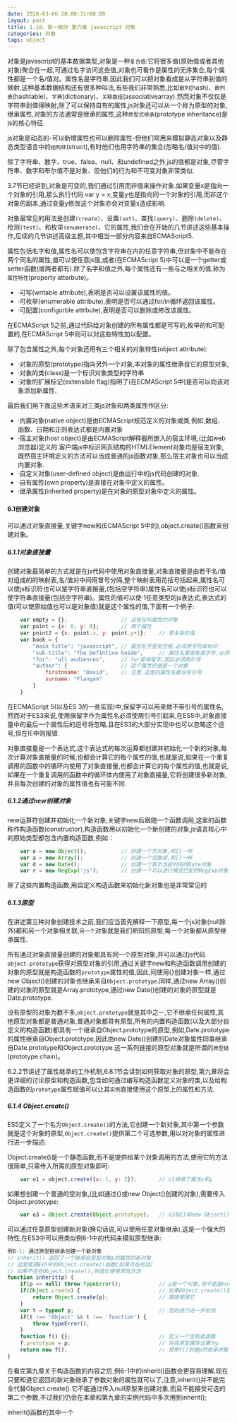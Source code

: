```yaml
---
date: 2018-03-06 20:00:31+00:00
layout: post
title: 1.10、第一部分 第六章 javascript 对象
categories: 对象
tags: object
---
```


对象是javascript的基本数据类型,对象是一种`复合值`:它将很多值(原始值或者其他对象)聚合在一起,可通过名字访问这些值,对象也可看作是属性的无序集合,每个属性都是一个名/值对。属性名是字符串,因此我们可以把对象看成是从字符串到值的映射,这种基本数据结构还有很多种叫法,有些我们非常熟悉,比如`散列`(hash)、`散列表`(hashtable)、`字典`(dictionary)、`关联数组`(associativearray).然而对象不仅仅是字符串到值得映射,除了可以保持自有的属性,js对象还可以从一个称为原型的对象,继承属性,对象的方法通常是继承的属性,这种`原型式继承`(prototype inheritance)是js的核心特征.

js对象是动态的-可以新增属性也可以删除属性-但他们常用来模拟静态对象以及静态类型语言中的`结构体`(struct),有时他们也用字符串的集合(忽略名/值对中的值).

除了字符串、数字、true、false、null、和undefined之外,js的值都是对象,尽管字符串、数字和布尔值不是对象、但他们的行为和不可变对象非常类似.

3.7节已经讲到,对象是可变的,我们通过引用而非值来操作对象.如果变量x是指向一个对象的引用,那么执行代码 var y = x;变量y也是指向同一个对象的引用,而非这个对象的副本,通过变量y修改这个对象亦会对变量x造成影响.

对象最常见的用法是创建`(create)`、设置`(set)`、查找`(query)`、删除`(delete)`、检测`(test)`、和枚举`(enumerate)`、它的属性,我们会在开始的几节讲述这些基本操作,后续的几节讲述高级主题,其中相当一部分内容来自ECMAScript5.

属性包括名字和值,属性名可以使包含字符串在内的任意字符串,但对象中不能存在两个同名的属性,值可以使任意js值,或者(在ECMAScript 5)中可以是一个getter或setter函数(或两者都有).除了名字和值之外,每个属性还有一些与之相关的值,称为`属性特性`(property atterbute)。

*   ·可写(writable attribute),表明是否可以设置该属性的值。
*   ·可枚举(enumerable attribute),表明是否可以通过for/in循环返回该属性。
*   ·可配置(configurble attrbute),表明是否可以删除或修改该属性。

在ECMAScript 5之前,通过代码给对象创建的所有属性都是可写的,枚举的和可配置的,在ECMAScript 5中则可以对这些特性加以配置。

除了包含属性之外,每个对象还用有三个相关的对象特性(object attribute):

*   ·对象的原型(prototype)指向另外一个对象,本对象的属性继承自它的原型对象,
*   ·对象的类(class)是一个标识对象类型的字符串
*   ·对象的扩展标记(extensible flag)指明了(在ECMAScript 5中)是否可以向该对象添加新属性.

最后我们用下面这些术语来对三类js对象和两类属性作区分:

*   ·内置对象(native object)是由ECMAScript规范定义的对象或类,例如,数组、函数、日期和正则表达式都是内置对象
*   ·宿主对象(host object)是由ECMAScript解释器所嵌入的宿主环境,(比如web浏览器)定义的.客户端js中标识网页结构的HTMLElement对象均是宿主对象,既然宿主环境定义的方法可以当成普通的js函数对象,那么宿主对象也可以当成内置对象.
*   ·自定义对象(user-defined object)是由运行中的js代码创建的对象.
*   ·自有属性(own property)是直接在对象中定义的属性。
*   ·继承属性(inherited property)是在对象的原型对象中定义的属性。

#### 6.1创建对象

可以通过对象直接量,关键字new和(ECMAScript 5中的),object.create()函数来创建对象。

##### 6.1.1对象直接量
创建对象最简单的方式就是在js代码中使用对象直接量,对象直接量是由若干名/值对组成的的映射表,名/值对中间用冒号分隔,整个映射表用花括号括起来,属性名可以使js标识符也可以是字符串直接量,(包括空字符串)属性名可以使js标识符也可以使字符串直接量(包括空字符串)。属性的值可以使·1任意类型的js表达式,表达式的值(可以使原始值也可以是对象值)就是这个属性的值,下面有一个例子:

```js
    var empty = {};                 // 没有任何属性的对象
    var point = {x: 0, y: 0};       // 两个属性
    var point2 = {x: point.x, y: point.y+1};    // 更复杂的值
    var book = {
        "main title": "javascript", // 属性名字里有空格,必须用字符串标识
        "sub-title": "The Defintive Guide",     // 属性名里面有连字符,必须用字符串表示
        "for": "all audiences",     // for是保留字,因此必须用引号
        "author": {                 // 这个属性的值是一个对象
            firstnname: "David",    // 注意,这里的属性名都没有引号
            surname: "Flangan"
        }
    }
```

在ECMAScript 5(以及ES 3的一些实现)中,保留字可以用来做不带引号的属性名,然而对于ES3来说,使用保留字作为属性名必须使用引号引起来,在ES5中,对象直接量中的最后一个属性后的逗号将忽略,且在ES3的大部分实现中也可以忽略这个逗号,但在IE中则报错.

对象直接量是一个表达式,这个表达式的每次运算都创建并初始化一个新的对象,每次计算对象直接量的时候,也都会计算它的每个属性的值,也就是说,如果在一个重复调用的函数中的循环内使用了对象直接量,也都会计算它的每个属性的值,也就是说,如果在一个重复调用的函数中的循环体内使用了对象直接量,它将创建很多新对象,并且每次创建的对象的属性值也有可能不同.

##### 6.1.2通过new创建对象

new运算符创建并初始化一个新对象,关键字new后跟随一个函数调用,这里的函数称作构造函数(constructor),构造函数用以初始化一个新创建的对象,js语言核心中的原始类型都包含内置构造函数,例如：

```js
    var o = new Object();           // 创建一个空对象,和{}一样
    var a = new Array();            // 创建一个空数组,和[]一样
    var d = new Date();             // 创建一个表示当前时间的Date对象
    var r = new RegExp('js');       // 创建一个可以进行模式匹配的RegExp对象
```

除了这些内置构造函数,用自定义构造函数来初始化新对象也是非常常见的

##### 6.1.3原型

在讲述第三种对象创建技术之前,我们应当首先解释一下原型,每一个js对象(null除外)都和另一个对象相关联,`另一个`对象就是我们熟知的原型,每一个对象都从原型继承属性.

所有通过对象直接量创建的对象都具有同一个原型对象,并可以通过js代码`object.prototype`获得对原型对象的引用,通过关键字new和构造函数调用创建的对象的原型就是构造函数的`prototype`属性的值,因此,同使用{}创建对象一样,通过new Object()创建的对象也继承来自`Object.prototype`.同样,通过new Array()创建的对象的原型就是Array.prototype,通过new Date()创建的对象的原型就是Date.prototype.

没有原型的对象为数不多,`object.prototype`就是其中之一,它不继承任何属性,其他原型对象都是普通对象,普通对象都具有原型,所有的内置构造函数(以及大部分自定义的构造函数)都具有一个继承自Object.prototype的原型,例如,Date.prototype的属性继承自Object.prototype,因此由new Date()创建的Date对象属性同事继承自Date.prototype和Object.prototype.这一系列链接的原型对象就是所谓的`原型链`(prototype chain)。

6.2.2节讲述了属性继承的工作机制,6.8.1节会讲到如何获取对象的原型,第九章将会更详细的讨论原型和构造函数,包含如何通过编写构造函数定义对象的类,以及给构造函数的`prototype`属性赋值可以让其`实例`直接使用这个原型上的属性和方法.

##### 6.1.4 Object.create()
ES5定义了一个名为`Object.create()`的方法,它创建一个新对象,其中第一个参数就是这个对象的原型,`Object.create()`提供第二个可选参数,用以对对象的属性进行进一步描述.

Object.create()是一个静态函数,而不是提供给某个对象调用的方法,使用它的方法很简单,只需传入所需的原型对象即可:

```js
    var o1 = object.create({x: 1, y: 2});       // o1继承了属性x和y
```

如果想创建一个普通的空对象,(比如通过{}或new Object()创建的对象),需要传入Object.prototype:

```js
    var o3 = Object.create(Object.prototype);   // o3和{}和new Object()一样
```

可以通过任意原型创建新对象(换句话说,可以使用任意对象继承),这是一个强大的特性,在ES3中可以用类似例6-1中的代码来模拟原型继承:

```js
例6-1: 通过原型链继承创建一个新对象
// inherit() 返回了一个继承自原型对象p的属性的新对象
// 这里使用ES5中的Object.create()函数(如果存在的话)
// 如果不存在Object.create(),则退化使用其他方法
function inherit(p) {
    if(p == null) throw TypeError();            // p是一个对象,但不能是null
    if(Object.create) {                         // 如果Object.create()存在
        return Object.create(p);                // 直接使用它
    }
    var t = typeof p;                           // 否则进行进一步检测
    if(t !== 'Object' && t !== 'function') {
        throw typeError();
    }
    function f() {};                            // 定义一个空构造函数
    f.prototype = p;                            // 将其原型属性设置为p
    return new f();                             // 使用f()创建p的继承对象
}
```

在看完第九章关于构造函数的内容之后,例6-1中的inherit()函数会更容易理解,现在只要知道它返回的新对象继承了参数对象的属性就可以了,注意,inherit()并不能完全代替Object.create().它不能通过传入null原型来创建对象,而且不能接受可选的第二个参数,不过我们仍会在本章和第九章的实例代码中多次用到inherit();

inherit()函数的其中一个




















